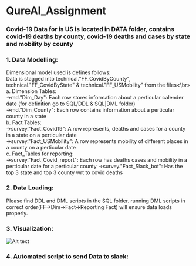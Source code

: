 # QureAI_Assignment
### Covid-19 Data for is US is located in DATA folder, contains covid-19 deaths by county, covid-19 deaths and cases by state and mobility by county

### 1. Data Modelling: 
Dimensional model used is defines follows: </br>
Data is stagged into technical."FF_CovidByCounty", technical."FF_CovidByState" & technical."FF_USMobility" from the files<\br> 
  a. Dimension Tables: </br>
    ->md."Dim_Day": Each row stores information about a perticular calender date (for definition go to SQL/DDL & SQL|DML folder)</br>
    ->md."Dim_County": Each row contains information about a perticular county in a state</br>
  b. Fact Tables:</br>
    ->survey."Fact_Covid19": A row represents, deaths and cases for a county in a state on a perticular date</br>
    ->survey."Fact_USMobility": A row represents mobility of different places in a county on a perticular date</br>
  c. Fact_Tables for reporting:</br>
    ->survey."Fact_Covid_report": Each row has deaths cases and mobility in a perticular date for a perticular county
    ->survey."Fact_Slack_bot": Has the top 3 state and top 3 county wrt to covid deaths
    
### 2. Data Loading:
  Please find DDL and DML scripts in the SQL folder.
  running DML scripts in correct order(FF->Dim->Fact->Reporting Fact) will ensure data loads properly.
  
### 3. Visualization:
  ![Alt text](relative/path/to/img.jpg?raw=true "Title")

### 4. Automated script to send Data to slack:
  
